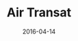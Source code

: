 ---
layout: site
title: "Air Transat"
date: 2016-04-14
categories: [community]
version: 1.5.8
major: 1
minor: 5
patch: 8
slug: air-transat
link: http://www.airtransat.com/
permalink: /sites/:slug
---